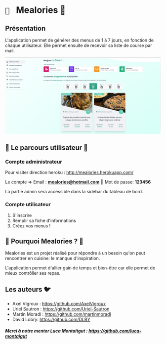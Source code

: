 # `📆 ` Mealories :apple:

## Présentation

L'application permet de générer des menus de 1 à 7 jours, en fonction de chaque utilisateur. Elle permet ensuite de recevoir sa liste de course par mail.

![Mealories screenshot](./1607682988717.png)

## 🍪 Le parcours utilisateur 🍪

### Compte administrateur

Pour visiter direction heroku : http://mealories.herokuapp.com/

Le compte => Email : **mealories@hotmail.com** || Mot de passe: **123456**

La partie admin sera accessible dans la sidebar du tableau de bord.

### Compte utilisateur

1. S'inscrire
2. Remplir sa fiche d'informations
3. Créez vos menus !

## 🍗 Pourquoi Mealories ? 🍗

Mealories est un projet réalisé pour répondre à un besoin qu'on peut rencontrer en cuisine: le manque d'inspiration.

L'application permet d'allier gain de temps et bien-être car elle permet de mieux contrôller ses repas.

## Les auteurs 🐦

* Axel Vigroux : https://github.com/AxelVigroux
* Uriel Sautron : https://github.com/Uriel-Sautron
* Martin Moradi : https://github.com/martinmoradi
* David Lobry: https://github.com/DLBY

##### Merci à notre mentor Luca Montaitgut : https://github.com/luca-montaigut
